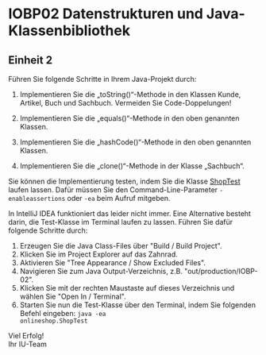 # IOBP02 Datenstrukturen und Java-Klassenbibliothek

## Einheit 2

Führen Sie folgende Schritte in Ihrem Java-Projekt durch:
1. Implementieren Sie die „toString()“-Methode in den Klassen Kunde, Artikel,
   Buch und Sachbuch. Vermeiden Sie Code-Doppelungen!  

2. Implementieren Sie die „equals()“-Methode in den oben genannten Klassen.
  
3. Implementieren Sie die „hashCode()“-Methode in den oben genannten
   Klassen.  
  
4. Implementieren Sie die „clone()“-Methode in der Klasse „Sachbuch“.

Sie können die Implementierung testen, indem Sie die Klasse [ShopTest](src/onlineshop/ShopTest.java) laufen lassen. Dafür müssen Sie den Command-Line-Parameter <code>-enableassertions</code> oder <code>-ea</code> beim Aufruf mitgeben.

In IntelliJ IDEA funktioniert das leider nicht immer. Eine Alternative besteht darin, die Test-Klasse im Terminal laufen zu lassen. Führen Sie dafür folgende Schritte durch:
1. Erzeugen Sie die Java Class-Files über "Build / Build Project".
2. Klicken Sie im Project Explorer auf das Zahnrad.
2. Aktivieren Sie "Tree Appearance / Show Excluded Files".
3. Navigieren Sie zum Java Output-Verzeichnis, z.B. "out/production/IOBP-02".
4. Klicken Sie mit der rechten Maustaste auf dieses Verzeichnis und wählen Sie "Open In / Terminal".
5. Starten Sie nun die Test-Klasse über den Terminal, indem Sie folgenden Befehl eingeben: <code>java -ea onlineshop.ShopTest</code>

Viel Erfolg!  
Ihr IU-Team
